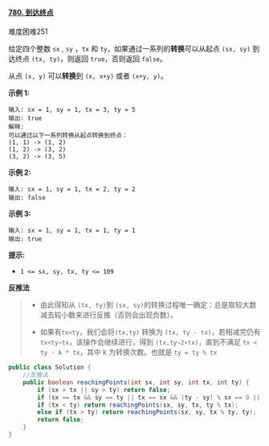 #### [780. 到达终点](https://leetcode-cn.com/problems/reaching-points/)

难度困难251

给定四个整数 `sx` , `sy` ，`tx` 和 `ty`，如果通过一系列的**转换**可以从起点 `(sx, sy)` 到达终点 `(tx, ty)`，则返回 `true`，否则返回 `false`。

从点 `(x, y)` 可以**转换**到 `(x, x+y)` 或者 `(x+y, y)`。

**示例 1:**

```
输入: sx = 1, sy = 1, tx = 3, ty = 5
输出: true
解释:
可以通过以下一系列转换从起点转换到终点：
(1, 1) -> (1, 2)
(1, 2) -> (3, 2)
(3, 2) -> (3, 5)
```

**示例 2:**

```
输入: sx = 1, sy = 1, tx = 2, ty = 2 
输出: false
```

**示例 3:**

```
输入: sx = 1, sy = 1, tx = 1, ty = 1 
输出: true
```

**提示:**

- `1 <= sx, sy, tx, ty <= 109`

**反推法**



> * 由此得知从 `(tx, ty)`到 `(sx, sy)`的转换过程唯一确定：总是取较大数减去较小数来进行反推（否则会出现负数）。
>
> * 如果有`tx<ty`，我们会将`(tx,ty)` 转换为 `(tx, ty - tx)`，若相减完仍有`tx<ty−tx`，该操作会继续进行，得到 `(tx,ty−2∗tx)`，直到不满足 `tx < ty - k * tx`，其中 k 为转换次数。也就是   `ty = ty % tx`

```java
public class Solution {
    //反推法
    public boolean reachingPoints(int sx, int sy, int tx, int ty) {
        if (sx > tx || sy > ty) return false;
        if (sx == tx && sy == ty || tx == sx && (ty - sy) % sx == 0 || ty == sy && (tx - sx) % sy == 0) return true;
        if (tx < ty) return reachingPoints(sx, sy, tx, ty % tx);
        else if (tx > ty) return reachingPoints(sx, sy, tx % ty, ty);
        return false;
    }
}
```

